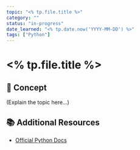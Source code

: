 ```yaml
---
topic: "<% tp.file.title %>"
category: ""
status: "in-progress"
date_learned: "<% tp.date.now('YYYY-MM-DD') %>"
tags: ["Python"]
---
```


# <% tp.file.title %>

## 📝 Concept
(Explain the topic here...)


## 📚 Additional Resources
- [Official Python Docs](https://docs.python.org/3/)
